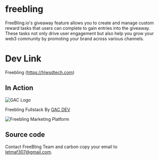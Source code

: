 # freebling

FreeBling.io's giveaway feature allows you to create and manage custom reward tasks that users can complete to gain entries into the giveaway. These tasks not only drive user engagement but also help you grow your web3 community by promoting your brand across various channels.

# Dev Link

Freebling (https://hlwsdtech.com)

## In Action

![GAC Logo](https://geniusandcourage.com/favicon.ico)

Freebling Fullstack By [GAC DEV](https://geniusandcourage.com)

![Freebling Marketing Platform](https://hlwsdtech.com:8081/images/freebling.jpg)

## Source code

Contact FreeBling Team and carbon copy your email to letmaf307@gmail.com.
